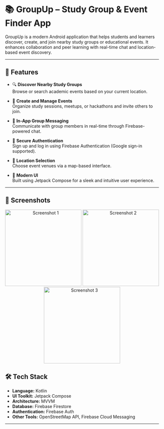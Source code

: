 # 📚 GroupUp – Study Group & Event Finder App

GroupUp is a modern Android application that helps students and learners discover, create, and join nearby study groups or educational events. It enhances collaboration and peer learning with real-time chat and location-based event discovery.

---

## 🚀 Features

- 🔍 **Discover Nearby Study Groups**  
  Browse or search academic events based on your current location.

- 🧠 **Create and Manage Events**  
  Organize study sessions, meetups, or hackathons and invite others to join.

- 💬 **In-App Group Messaging**  
  Communicate with group members in real-time through Firebase-powered chat.

- 🔐 **Secure Authentication**  
  Sign up and log in using Firebase Authentication (Google sign-in supported).

- 📍 **Location Selection**  
  Choose event venues via a map-based interface.

- 📱 **Modern UI**  
  Built using Jetpack Compose for a sleek and intuitive user experience.

---

## 📸 Screenshots

<p align="center">
  <img src="https://github.com/user-attachments/assets/8b728466-5c5d-450f-9d0b-a17bcd7f0309" alt="Screenshot 1" width="250"/>
  <img src="https://github.com/user-attachments/assets/7f852a61-4102-42ba-994d-2d2d78098b1f" alt="Screenshot 2" width="250"/>
  <img src="https://github.com/user-attachments/assets/5a800266-f50f-405c-bf7b-cf302aaad58f" alt="Screenshot 3" width="250"/>
</p>


## 🛠️ Tech Stack

- **Language:** Kotlin  
- **UI Toolkit:** Jetpack Compose  
- **Architecture:** MVVM  
- **Database:** Firebase Firestore  
- **Authentication:** Firebase Auth  
- **Other Tools:** OpenStreetMap API, Firebase Cloud Messaging

---
